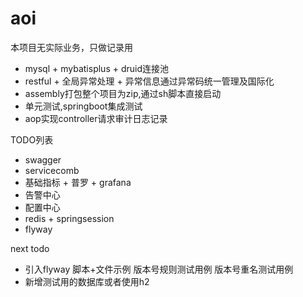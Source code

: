 # aoi
本项目无实际业务，只做记录用

- mysql + mybatisplus + druid连接池
- restful + 全局异常处理 + 异常信息通过异常码统一管理及国际化
- assembly打包整个项目为zip,通过sh脚本直接启动
- 单元测试,springboot集成测试
- aop实现controller请求审计日志记录

TODO列表
- swagger
- servicecomb
- 基础指标 + 普罗 + grafana
- 告警中心
- 配置中心
- redis + springsession
- flyway

next todo
- 引入flyway 脚本+文件示例 版本号规则测试用例 版本号重名测试用例
- 新增测试用的数据库或者使用h2